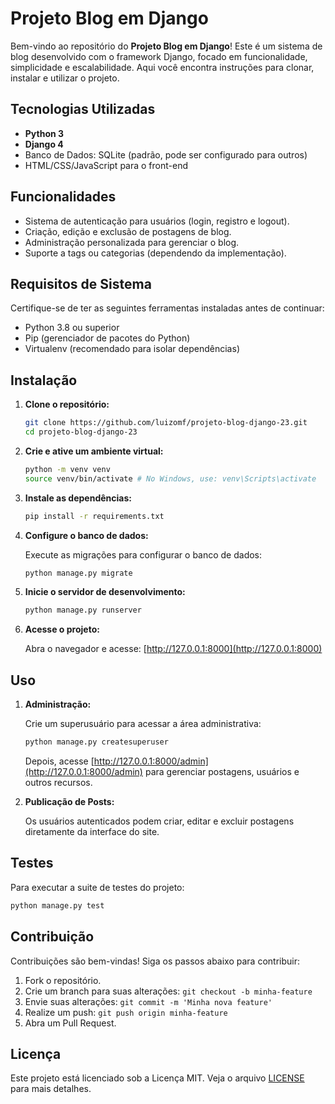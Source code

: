 # Projeto Blog em Django

Bem-vindo ao repositório do **Projeto Blog em Django**! Este é um sistema de blog desenvolvido com o framework Django, focado em funcionalidade, simplicidade e escalabilidade. Aqui você encontra instruções para clonar, instalar e utilizar o projeto.

## Tecnologias Utilizadas

- **Python 3**
- **Django 4**
- Banco de Dados: SQLite (padrão, pode ser configurado para outros)
- HTML/CSS/JavaScript para o front-end

## Funcionalidades

- Sistema de autenticação para usuários (login, registro e logout).
- Criação, edição e exclusão de postagens de blog.
- Administração personalizada para gerenciar o blog.
- Suporte a tags ou categorias (dependendo da implementação).

## Requisitos de Sistema

Certifique-se de ter as seguintes ferramentas instaladas antes de continuar:

- Python 3.8 ou superior
- Pip (gerenciador de pacotes do Python)
- Virtualenv (recomendado para isolar dependências)

## Instalação

1. **Clone o repositório:**

   ```bash
   git clone https://github.com/luizomf/projeto-blog-django-23.git
   cd projeto-blog-django-23
   ```

2. **Crie e ative um ambiente virtual:**

   ```bash
   python -m venv venv
   source venv/bin/activate # No Windows, use: venv\Scripts\activate
   ```

3. **Instale as dependências:**

   ```bash
   pip install -r requirements.txt
   ```

4. **Configure o banco de dados:**

   Execute as migrações para configurar o banco de dados:

   ```bash
   python manage.py migrate
   ```

5. **Inicie o servidor de desenvolvimento:**

   ```bash
   python manage.py runserver
   ```

6. **Acesse o projeto:**

   Abra o navegador e acesse: [http://127.0.0.1:8000](http://127.0.0.1:8000)

## Uso

1. **Administração:**
   
   Crie um superusuário para acessar a área administrativa:

   ```bash
   python manage.py createsuperuser
   ```

   Depois, acesse [http://127.0.0.1:8000/admin](http://127.0.0.1:8000/admin) para gerenciar postagens, usuários e outros recursos.

2. **Publicação de Posts:**
   
   Os usuários autenticados podem criar, editar e excluir postagens diretamente da interface do site.

## Testes

Para executar a suite de testes do projeto:

```bash
python manage.py test
```

## Contribuição

Contribuições são bem-vindas! Siga os passos abaixo para contribuir:

1. Fork o repositório.
2. Crie um branch para suas alterações: `git checkout -b minha-feature`
3. Envie suas alterações: `git commit -m 'Minha nova feature'`
4. Realize um push: `git push origin minha-feature`
5. Abra um Pull Request.

## Licença

Este projeto está licenciado sob a Licença MIT. Veja o arquivo [LICENSE](LICENSE) para mais detalhes.